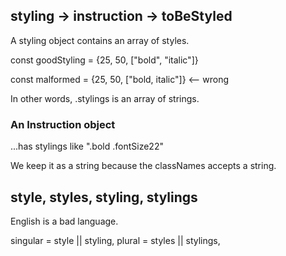 ## styling -> instruction -> toBeStyled

A styling object contains an array of styles.

const goodStyling = {25, 50, ["bold", "italic"]}

const malformed = {25, 50, ["bold, italic"]} <-- wrong

In other words, .stylings is an array of strings.

### An Instruction object

...has stylings like ".bold .fontSize22"

We keep it as a string because the classNames accepts a string.

## style, styles, styling, stylings

English is a bad language.

singular = style || styling,
plural = styles || stylings,
